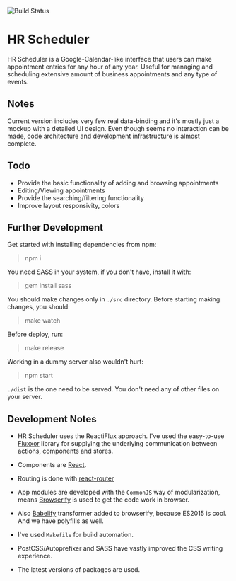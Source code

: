 ![Build Status](https://api.travis-ci.org/scriptype/appointment-scheduler.svg "Build Status")

# HR Scheduler

HR Scheduler is a Google-Calendar-like interface that users can make appointment 
entries for any hour of any year. Useful for managing and scheduling 
extensive amount of business appointments and any type of events.


## Notes
Current version includes very few real data-binding and it's mostly just a 
mockup with a detailed UI design. Even though seems no interaction can be made, 
code architecture and development infrastructure is almost complete.


## Todo
 - Provide the basic functionality of adding and browsing appointments
 - Editing/Viewing appointments
 - Provide the searching/filtering functionality
 - Improve layout responsivity, colors


## Further Development
Get started with installing dependencies from npm:
> npm i

You need SASS in your system, if you don't have, install it with:
> gem install sass

You should make changes only in `./src` directory. Before starting making 
changes, you should:
> make watch

Before deploy, run:
> make release

Working in a dummy server also wouldn't hurt:
> npm start

`./dist` is the one need to be served. You don't need any of other files on your 
server.


## Development Notes
 - HR Scheduler uses the ReactiFlux approach. I've used the easy-to-use 
[Fluxxor](http://fluxxor.com) library for supplying the underlying communication 
between actions, components and stores.

 - Components are 
[React](http://facebook.github.io/react).

 - Routing is done with 
[react-router](https://github.com/rackt/react-router)

 - App modules are developed with the `CommonJS` way of modularization, means 
[Browserify](http://browserify.org) is used to get the code work in browser.

 - Also [Babelify](http://babeljs.io) transformer added to browserify, because 
 ES2015 is cool. And we have polyfills as well.

 - I've used `Makefile` for build automation.

 - PostCSS/Autoprefixer and SASS have vastly improved the CSS writing experience.
 
 - The latest versions of packages are used.